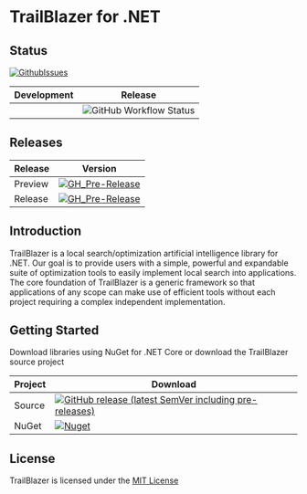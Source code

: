 # TrailBlazer for .NET

## Status


[![GithubIssues](https://img.shields.io/github/issues/jlat96/TBOptimizer)](https://github.com/jlat96/TBCore/issues)

|Development|Release|
|-|-|
||![GitHub Workflow Status](https://img.shields.io/github/workflow/status/jlat96/TBOptimizer/Build%20and%20Test%20TBOptimizer)|


## Releases

|Release|Version|
|-------|-------|
|Preview|[![GH_Pre-Release](https://img.shields.io/github/v/release/jlat96/TBOptimizer?include_prereleases)](https://github.com/jlat96/TBOptimizer/releases)|
|Release|[![GH_Pre-Release](https://img.shields.io/github/v/release/jlat96/TBOptimizer)](https://github.com/jlat96/TBOptimizer/releases)|

## Introduction

TrailBlazer is a local search/optimization artificial intelligence library for .NET. Our goal is to provide users with a simple, powerful and expandable suite of optimization tools to easily implement local search into applications. The core foundation of TrailBlazer is a generic framework so that applications of any scope can make use of efficient tools without each project requiring a complex independent implementation.

## Getting Started

Download libraries using NuGet for .NET Core or download the TrailBlazer source project

|Project  |Download                                  |
|---------|------------------------------------------|
|Source   |[![GitHub release (latest SemVer including pre-releases)](https://img.shields.io/github/v/release/jlat96/TBOptimizer?include_prereleases)](https://github.com/jlat96/TBCore/releases)|
|NuGet    |[![Nuget](https://img.shields.io/nuget/v/TBOptimizer)](https://www.nuget.org/packages/TBOptimizer/#)|

## License

TrailBlazer is licensed under the [MIT License](./LICENSE)
